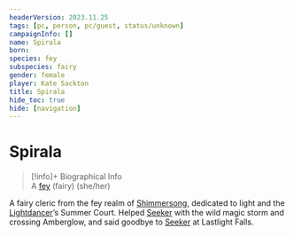 ```yaml
---
headerVersion: 2023.11.25
tags: [pc, person, pc/guest, status/unknown]
campaignInfo: []
name: Spirala
born:
species: fey
subspecies: fairy
gender: female
player: Kate Sackton
title: Spirala
hide_toc: true
hide: [navigation]
---
```

# Spirala
>[!info]+ Biographical Info  
> A [fey](<../../../../species/children-of-the-divine/fey/fey.md>) (fairy) (she/her)

A fairy cleric from the fey realm of [Shimmersong](<../../../../cosmology/multiverse/echo-realms/feywild/shimmersong.md>), dedicated to light and the [Lightdancer](<../../../extraplanar-powers/lightdancer.md>)’s Summer Court. Helped [Seeker](<../seeker.md>) with the wild magic storm and crossing Amberglow, and said goodbye to [Seeker](<../seeker.md>) at Lastlight Falls.